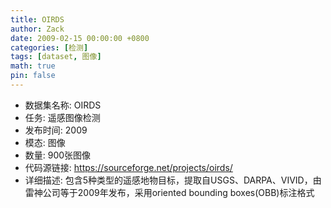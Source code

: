 ```yaml
---
title: OIRDS
author: Zack
date: 2009-02-15 00:00:00 +0800
categories: [检测]
tags: [dataset, 图像]
math: true
pin: false
---
```

- 数据集名称: OIRDS
- 任务: 遥感图像检测
- 发布时间: 2009
- 模态: 图像
- 数量: 900张图像
- 代码源链接: https://sourceforge.net/projects/oirds/
- 详细描述: 包含5种类型的遥感地物目标，提取自USGS、DARPA、VIVID，由雷神公司等于2009年发布，采用oriented bounding boxes(OBB)标注格式
